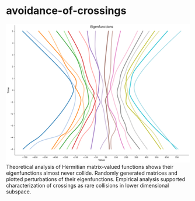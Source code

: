 # avoidance-of-crossings
![alt text](https://github.com/rajtyagi2718/avoidance-of-crossings/blob/master/data/plot.png)
Theoretical analysis of Hermitian matrix-valued functions shows their eigenfunctions almost never collide.
Randomly generated matrices and plotted perturbations of their eigenfunctions.
Empirical analysis supported characterization of crossings as rare collisions in lower dimensional subspace.
